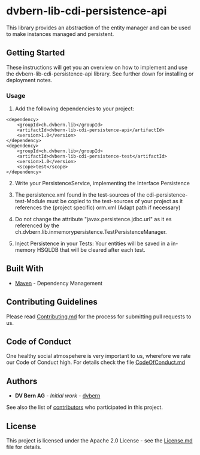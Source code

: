 # dvbern-lib-cdi-persistence-api

This library provides an abstraction of the entity manager and can be used to make instances managed and persistent.

## Getting Started

These instructions will get you an overview on how to implement and use the dvbern-lib-cdi-persistence-api library. See further down for installing or deployment notes.

### Usage

<What things you need to install the software and how to install them>

1. Add the following dependencies to your project:
```
<dependency>
	<groupId>ch.dvbern.lib</groupId>
	<artifactId>dvbern-lib-cdi-persistence-api</artifactId>
	<version>1.0</version>
</dependency>
<dependency>
	<groupId>ch.dvbern.lib</groupId>
	<artifactId>dvbern-lib-cdi-persistence-test</artifactId>
	<version>1.0</version>
	<scope>test</scope>
</dependency>
```
2. Write your PersistenceService, implementing the Interface Persistence

3. The persistence.xml found in the test-sources of the cdi-persistence-test-Module must be copied to the test-sources of your project as it references the (project specific) orm.xml (Adapt path if necessary)

4. Do not change the attribute "javax.persistence.jdbc.url" as it es referenced by the ch.dvbern.lib.inmemorypersistence.TestPersistenceManager.

5. Inject Persistence in your Tests: Your entities will be saved in a in-memory HSQLDB that will be cleared after each test.

## Built With

* [Maven](https://maven.apache.org/) - Dependency Management


## Contributing Guidelines

Please read [Contributing.md](CONTRIBUTING.md) for the process for submitting pull requests to us.

## Code of Conduct

One healthy social atmospehere is very important to us, wherefore we rate our Code of Conduct high. For details check the file [CodeOfConduct.md](CODE_OF_CONDUCT.md)

## Authors

* **DV Bern AG** - *Initial work* - [dvbern](https://github.com/dvbern)

See also the list of [contributors](https://github.com/dvbern/lib-cdi-persistence-api/contributors) who participated in this project.

## License

This project is licensed under the Apache 2.0 License - see the [License.md](LICENSE.md) file for details.

